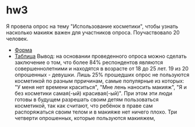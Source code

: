# hw3
Я провела опрос на тему "Использование косметики", чтобы узнать насколько макияж важен для участников опроса. Поучаствовало 20 человек.
* [Форма](https://goo.gl/EXRPqS)
* [Таблица](https://goo.gl/K6Ubf2)
Вывод: на основании проведенного опроса можно сделать заключение о том, что более 84% респондентов являются совершеннолетними и находятся в возрасте от 18 до 25 лет. 19 из 20 опрошенных - девушки. Лишь 25% прошедших опрос не пользуются косметикой по разным прричинам, самые популярные из которых: "У меня нет времени краситься", "Мне лень наносить макияж", "Я и без косметики самая(-ый) красивая(-ый)". При этом эти люди готовы в будущем разрешать своим детям пользоваться косметикой, так как считают, что ребёнок в праве сам распоряжаться своим телом и в макияже нет ничего плохо. Три четверти опрошенных, которые пользуются макияжем, 
